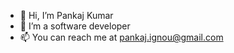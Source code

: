 - 👋 Hi, I’m Pankaj Kumar
- 👀 I’m a software developer
- 📫 You can reach me at pankaj.ignou@gmail.com

<!---
pankajkumar87/pankajkumar87 is a ✨ special ✨ repository because its `README.md` (this file) appears on your GitHub profile.
You can click the Preview link to take a look at your changes.
--->
